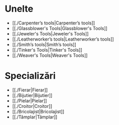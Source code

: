 # Unelte
- [[./Carpenter’s tools|Carpenter’s tools]]
- [[./Glassblower's Tools|Glassblower's Tools]]
- [[./Jeweler's Tools|Jeweler's Tools]]
- [[./Leatherworker’s tools|Leatherworker’s tools]]
- [[./Smith’s tools|Smith’s tools]]
- [[./Tinker's Tools|Tinker's Tools]]
- [[./Weaver's Tools|Weaver's Tools]]

# Specializări
- [[./Fierar|Fierar]]
- [[./Bijutier|Bijutier]]
- [[./Pielar|Pielar]]
- [[./Croitor|Croitor]]
- [[./Bricolajist|Bricolajist]]
- [[./Tâmplar|Tâmplar]]

